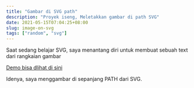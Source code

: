 ```yaml
---
title: "Gambar di SVG path"
description: "Proyek iseng, Meletakkan gambar di path SVG"
date: 2021-05-15T07:04:25+08:00
slug: image-on-svg
tags: ["random", "svg"]
---
```

Saat sedang belajar SVG, saya menantang diri untuk membuat sebuah text dari rangkaian gambar

[Demo bisa dlihat di sini](https://image-to-text-path.vercel.app/api)

Idenya, saya menggambar di sepanjang PATH dari SVG.